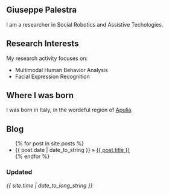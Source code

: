 ## Giuseppe Palestra
I am a researcher in Social Robotics and Assistive Techologies.

## Research Interests
My research activity focuses on: 
- Multimodal Human Behavior Analysis
- Facial Expression Recognition

## Where I was born
I was born in Italy, in the wordeful region of [Apulia](https://en.wikipedia.org/wiki/Apulia).

## Blog
<ul class="posts">
  {% for post in site.posts %}
    <li><span>{{ post.date | date_to_string }}</span> &raquo; <a href="{{ BASE_PATH }}{{ post.url }}">{{ post.title }}</a></li>
  {% endfor %}
</ul>

### Updated
<em>{{ site.time | date_to_long_string }}</em>
